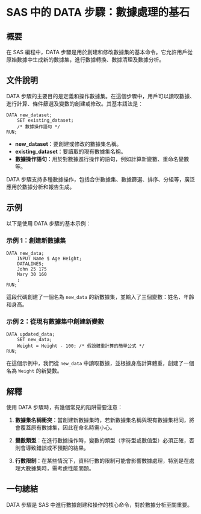 <!--
Meta Description: # SAS 中的 DATA 步驟：數據處理的基石 ## 概要 在 SAS 編程中，DATA 步驟是用於創建和修改數據集的基本命令。它允許用戶從原始數據中生成新的數據集，進行數據轉換、數據清理及數據分析。 ## 文件說明 DATA 步驟的主要目的是定義和操作數據集。在這個步驟中，用戶可以讀取數據、進行...
Meta Keywords: data, sas, new_data, run, new_dataset
-->

# SAS 中的 DATA 步驟：數據處理的基石

## 概要
在 SAS 編程中，DATA 步驟是用於創建和修改數據集的基本命令。它允許用戶從原始數據中生成新的數據集，進行數據轉換、數據清理及數據分析。

## 文件說明
DATA 步驟的主要目的是定義和操作數據集。在這個步驟中，用戶可以讀取數據、進行計算、條件篩選及變數的創建或修改。其基本語法是：

```sas
DATA new_dataset;
    SET existing_dataset;
    /* 數據操作語句 */
RUN;
```

- **new_dataset**：要創建或修改的數據集名稱。
- **existing_dataset**：要讀取的現有數據集名稱。
- **數據操作語句**：用於對數據進行操作的語句，例如計算新變數、重命名變數等。

DATA 步驟支持多種數據操作，包括合併數據集、數據篩選、排序、分組等，廣泛應用於數據分析和報告生成。

## 示例
以下是使用 DATA 步驟的基本示例：

### 示例 1：創建新數據集
```sas
DATA new_data;
    INPUT Name $ Age Height;
    DATALINES;
    John 25 175
    Mary 30 160
    ;
RUN;
```
這段代碼創建了一個名為 `new_data` 的新數據集，並輸入了三個變數：姓名、年齡和身高。

### 示例 2：從現有數據集中創建新變數
```sas
DATA updated_data;
    SET new_data;
    Weight = Height - 100; /* 假設體重計算的簡單公式 */
RUN;
```
在這個示例中，我們從 `new_data` 中讀取數據，並根據身高計算體重，創建了一個名為 `Weight` 的新變數。

## 解釋
使用 DATA 步驟時，有幾個常見的陷阱需要注意：

1. **數據集名稱衝突**：當創建新數據集時，若新數據集名稱與現有數據集相同，將會覆蓋原有數據集，因此在命名時需小心。
   
2. **變數類型**：在進行數據操作時，變數的類型（字符型或數值型）必須正確，否則會導致錯誤或不預期的結果。

3. **行數限制**：在某些情況下，資料行數的限制可能會影響數據處理，特別是在處理大數據集時，需考慮性能問題。

## 一句總結
DATA 步驟是 SAS 中進行數據創建和操作的核心命令，對於數據分析至關重要。